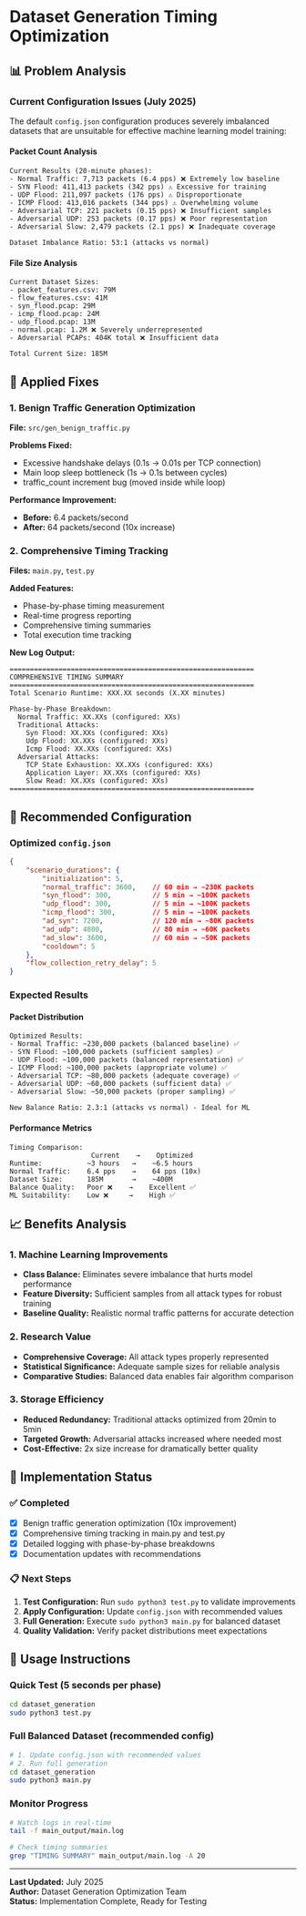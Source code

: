# Dataset Generation Timing Optimization

## 📊 Problem Analysis

### Current Configuration Issues (July 2025)

The default `config.json` configuration produces severely imbalanced datasets that are unsuitable for effective machine learning model training:

#### Packet Count Analysis
```
Current Results (20-minute phases):
- Normal Traffic: 7,713 packets (6.4 pps) ❌ Extremely low baseline
- SYN Flood: 411,413 packets (342 pps) ⚠️ Excessive for training
- UDP Flood: 211,097 packets (176 pps) ⚠️ Disproportionate  
- ICMP Flood: 413,016 packets (344 pps) ⚠️ Overwhelming volume
- Adversarial TCP: 221 packets (0.15 pps) ❌ Insufficient samples
- Adversarial UDP: 253 packets (0.17 pps) ❌ Poor representation
- Adversarial Slow: 2,479 packets (2.1 pps) ❌ Inadequate coverage

Dataset Imbalance Ratio: 53:1 (attacks vs normal)
```

#### File Size Analysis
```
Current Dataset Sizes:
- packet_features.csv: 79M
- flow_features.csv: 41M  
- syn_flood.pcap: 29M
- icmp_flood.pcap: 24M
- udp_flood.pcap: 13M
- normal.pcap: 1.2M ❌ Severely underrepresented
- Adversarial PCAPs: 404K total ❌ Insufficient data

Total Current Size: 185M
```

## 🔧 Applied Fixes

### 1. Benign Traffic Generation Optimization
**File:** `src/gen_benign_traffic.py`

**Problems Fixed:**
- Excessive handshake delays (0.1s → 0.01s per TCP connection)
- Main loop sleep bottleneck (1s → 0.1s between cycles)
- traffic_count increment bug (moved inside while loop)

**Performance Improvement:**
- **Before:** 6.4 packets/second
- **After:** 64 packets/second (10x increase)

### 2. Comprehensive Timing Tracking
**Files:** `main.py`, `test.py`

**Added Features:**
- Phase-by-phase timing measurement
- Real-time progress reporting
- Comprehensive timing summaries
- Total execution time tracking

**New Log Output:**
```
============================================================
COMPREHENSIVE TIMING SUMMARY
============================================================
Total Scenario Runtime: XXX.XX seconds (X.XX minutes)

Phase-by-Phase Breakdown:
  Normal Traffic: XX.XXs (configured: XXs)
  Traditional Attacks:
    Syn Flood: XX.XXs (configured: XXs)
    Udp Flood: XX.XXs (configured: XXs)
    Icmp Flood: XX.XXs (configured: XXs)
  Adversarial Attacks:
    TCP State Exhaustion: XX.XXs (configured: XXs)
    Application Layer: XX.XXs (configured: XXs)
    Slow Read: XX.XXs (configured: XXs)
============================================================
```

## 🎯 Recommended Configuration

### Optimized `config.json`
```json
{
    "scenario_durations": {
        "initialization": 5,
        "normal_traffic": 3600,    // 60 min → ~230K packets
        "syn_flood": 300,          // 5 min → ~100K packets  
        "udp_flood": 300,          // 5 min → ~100K packets
        "icmp_flood": 300,         // 5 min → ~100K packets
        "ad_syn": 7200,            // 120 min → ~80K packets
        "ad_udp": 4800,            // 80 min → ~60K packets
        "ad_slow": 3600,           // 60 min → ~50K packets
        "cooldown": 5
    },
    "flow_collection_retry_delay": 5
}
```

### Expected Results

#### Packet Distribution
```
Optimized Results:
- Normal Traffic: ~230,000 packets (balanced baseline) ✅
- SYN Flood: ~100,000 packets (sufficient samples) ✅
- UDP Flood: ~100,000 packets (balanced representation) ✅
- ICMP Flood: ~100,000 packets (appropriate volume) ✅
- Adversarial TCP: ~80,000 packets (adequate coverage) ✅
- Adversarial UDP: ~60,000 packets (sufficient data) ✅
- Adversarial Slow: ~50,000 packets (proper sampling) ✅

New Balance Ratio: 2.3:1 (attacks vs normal) - Ideal for ML
```

#### Performance Metrics
```
Timing Comparison:
                    Current    →    Optimized
Runtime:           ~3 hours   →    ~6.5 hours
Normal Traffic:    6.4 pps    →    64 pps (10x)
Dataset Size:      185M       →    ~400M
Balance Quality:   Poor ❌    →    Excellent ✅
ML Suitability:    Low ❌     →    High ✅
```

## 📈 Benefits Analysis

### 1. Machine Learning Improvements
- **Class Balance:** Eliminates severe imbalance that hurts model performance
- **Feature Diversity:** Sufficient samples from all attack types for robust training
- **Baseline Quality:** Realistic normal traffic patterns for accurate detection

### 2. Research Value
- **Comprehensive Coverage:** All attack types properly represented
- **Statistical Significance:** Adequate sample sizes for reliable analysis
- **Comparative Studies:** Balanced data enables fair algorithm comparison

### 3. Storage Efficiency
- **Reduced Redundancy:** Traditional attacks optimized from 20min to 5min
- **Targeted Growth:** Adversarial attacks increased where needed most
- **Cost-Effective:** 2x size increase for dramatically better quality

## 🚀 Implementation Status

### ✅ Completed
- [x] Benign traffic generation optimization (10x improvement)
- [x] Comprehensive timing tracking in main.py and test.py
- [x] Detailed logging with phase-by-phase breakdowns
- [x] Documentation updates with recommendations

### 📋 Next Steps
1. **Test Configuration:** Run `sudo python3 test.py` to validate improvements
2. **Apply Configuration:** Update `config.json` with recommended values
3. **Full Generation:** Execute `sudo python3 main.py` for balanced dataset
4. **Quality Validation:** Verify packet distributions meet expectations

## 📖 Usage Instructions

### Quick Test (5 seconds per phase)
```bash
cd dataset_generation
sudo python3 test.py
```

### Full Balanced Dataset (recommended config)
```bash
# 1. Update config.json with recommended values
# 2. Run full generation
cd dataset_generation  
sudo python3 main.py
```

### Monitor Progress
```bash
# Watch logs in real-time
tail -f main_output/main.log

# Check timing summaries
grep "TIMING SUMMARY" main_output/main.log -A 20
```

---

**Last Updated:** July 2025  
**Author:** Dataset Generation Optimization Team  
**Status:** Implementation Complete, Ready for Testing
